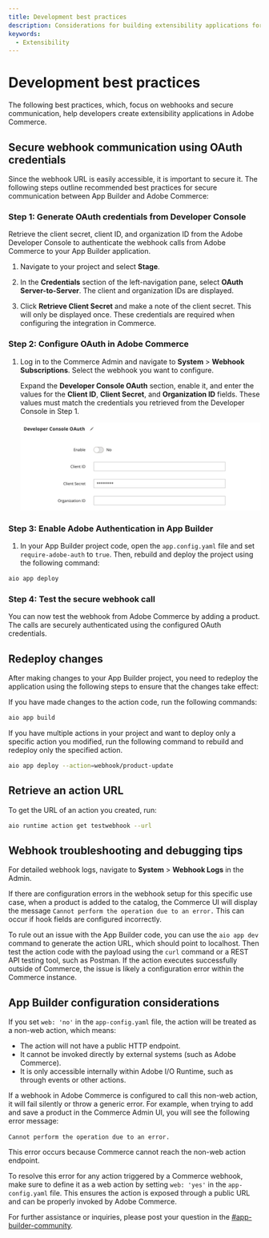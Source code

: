 ```yaml
---
title: Development best practices
description: Considerations for building extensibility applications for Adobe Commerce.
keywords:
  - Extensibility
---
```


# Development best practices

The following best practices, which, focus on webhooks and secure communication, help developers create extensibility applications in Adobe Commerce.

## Secure webhook communication using OAuth credentials

Since the webhook URL is easily accessible, it is important to secure it. The following steps outline recommended best practices for secure communication between App Builder and Adobe Commerce:

### Step 1: Generate OAuth credentials from Developer Console

Retrieve the client secret, client ID, and organization ID from the Adobe Developer Console to authenticate the webhook calls from Adobe Commerce to your App Builder application.

1. Navigate to your project and select **Stage**.

1. In the **Credentials** section of the left-navigation pane, select **OAuth Server-to-Server**. The client and organization IDs are displayed.

1. Click **Retrieve Client Secret** and make a note of the client secret. This will only be displayed once. These credentials are required when configuring the integration in Commerce.

### Step 2: Configure OAuth in Adobe Commerce

1. Log in to the Commerce Admin and navigate to **System** > **Webhook Subscriptions**. Select the webhook you want to configure.

   Expand the **Developer Console OAuth** section, enable it, and enter the values for the **Client ID**, **Client Secret**, and **Organization ID** fields. These values must match the credentials you retrieved from the Developer Console in Step 1.

   ![oAuth Section in Webhooks Subscription](../../_images/webhooks/tutorial/developer-console-oauth-commerce.png)

### Step 3: Enable Adobe Authentication in App Builder

1. In your App Builder project code, open the `app.config.yaml` file and set `require-adobe-auth` to `true`. Then, rebuild and deploy the project using the following command:

  ```bash
  aio app deploy
  ```

### Step 4: Test the secure webhook call

You can now test the webhook from Adobe Commerce by adding a product. The calls are securely authenticated using the configured OAuth credentials.

## Redeploy changes

After making changes to your App Builder project, you need to redeploy the application using the following steps to ensure that the changes take effect:

If you have made changes to the action code, run the following commands:

```bash
aio app build
```

If you have multiple actions in your project and want to deploy only a specific action you modified, run the following command to rebuild and redeploy only the specified action.

```bash
aio app deploy --action=webhook/product-update
```

## Retrieve an action URL

To get the URL of an action you created, run:

```bash
aio runtime action get testwebhook --url
```

## Webhook troubleshooting and debugging tips

For detailed webhook logs, navigate to **System** > **Webhook Logs** in the Admin.

If there are configuration errors in the webhook setup for this specific use case, when a product is added to the catalog, the Commerce UI will display the message `Cannot perform the operation due to an error.` This can occur if hook fields are configured incorrectly.

To rule out an issue with the App Builder code, you can use the `aio app dev` command to generate the action URL, which should point to localhost. Then test the action code with the payload using the `curl` command or a REST API testing tool, such as Postman. If the action executes successfully outside of Commerce, the issue is likely a configuration error within the Commerce instance.

## App Builder configuration considerations

If you set `web: 'no'` in the `app-config.yaml` file, the action will be treated as a non-web action, which means:

* The action will not have a public HTTP endpoint.
* It cannot be invoked directly by external systems (such as Adobe Commerce).
* It is only accessible internally within Adobe I/O Runtime, such as through events or other actions.

If a webhook in Adobe Commerce is configured to call this non-web action, it will fail silently or throw a generic error. For example, when trying to add and save a product in the Commerce Admin UI, you will see the following error message:

`Cannot perform the operation due to an error.`

This error occurs because Commerce cannot reach the non-web action endpoint.

To resolve this error for any action triggered by a Commerce webhook, make sure to define it as a web action by setting `web: 'yes'` in the `app-config.yaml` file. This ensures the action is exposed through a public URL and can be properly invoked by Adobe Commerce.

For further assistance or inquiries, please post your question in the [#app-builder-community](https://magentocommeng.slack.com/).
